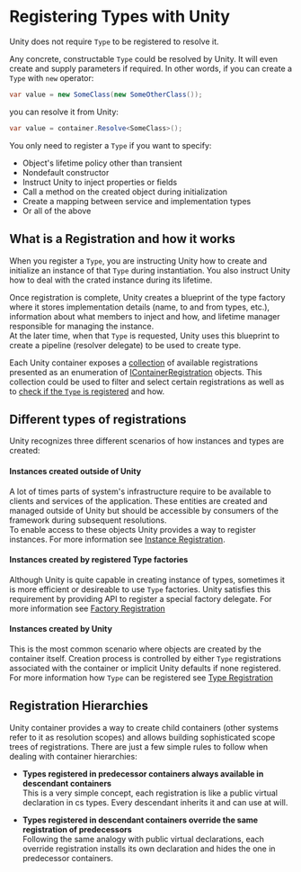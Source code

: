 # Registering Types with Unity
Unity does not require `Type` to be registered to resolve it. 

Any concrete, constructable `Type` could be resolved by Unity. It will even create and supply parameters if required. In other words, if you can create a `Type` with `new` operator:
```cs
var value = new SomeClass(new SomeOtherClass());
```
you can resolve it from Unity:
```cs
var value = container.Resolve<SomeClass>();
```

You only need to register a `Type` if you want to specify:

* Object's lifetime policy other than transient
* Nondefault constructor 
* Instruct Unity to inject properties or fields
* Call a method on the created object during initialization
* Create a mapping between service and implementation types
* Or all of the above

## What is a Registration and how it works
When you register a `Type`, you are instructing Unity how to create and initialize an instance of that `Type` during instantiation. You also instruct Unity how to deal with the crated instance during its lifetime.

Once registration is complete, Unity creates a blueprint of the type factory where it stores implementation details (name, to and from types, etc.), information about what members to inject and how, and lifetime manager responsible for managing the instance. <br>
At the later time, when that `Type` is requested, Unity uses this blueprint to create a pipeline (resolver delegate) to be used to create type. 

Each Unity container exposes a [collection](xref:Unity.IUnityContainer#Unity_IUnityContainer_Registrations) of available registrations presented as an enumeration of [IContainerRegistration](xref:Unity.IContainerRegistration) objects. This collection could be used to filter and select certain registrations as well as to [check if the `Type` is registered](xref:#Unity.IUnityContainer#Unity_IUnityContainer_IsRegistered_System_Type_System_String_) and how.

## Different types of registrations
Unity recognizes three different scenarios of how instances and types are created:
#### Instances created outside of Unity
A lot of times parts of system's infrastructure require to be available to clients and services of the application. These entities are created and managed outside of Unity but should be accessible by consumers of the framework during subsequent resolutions. <br>
To enable access to these objects Unity provides a way to register instances. For more information see [Instance Registration](instance.md).
#### Instances created by registered Type factories
Although Unity is quite capable in creating instance of types, sometimes it is more efficient or desireable to use `Type` factories. Unity satisfies this requirement by providing API to register a special factory delegate. For more information see [Factory Registration](factory.md)  
#### Instances created by Unity
This is the most common scenario where objects are created by the container itself. Creation process is controlled by either `Type` registrations associated with the container or implicit Unity defaults if none registered. For more information how `Type` can be registered see [Type Registration](type.md)

## Registration Hierarchies
Unity container provides a way to create child containers (other systems refer to it as resolution scopes) and allows building sophisticated scope trees of registrations. There are just a few simple rules to follow when dealing with container hierarchies:

* **Types registered in predecessor containers always available in descendant containers**<br>
This is a very simple concept, each registration is like a public virtual declaration in cs types. Every descendant inherits it and can use at will.

* **Types registered in descendant containers override the same registration of predecessors**<br>
Following the same analogy with public virtual declarations, each override registration installs its own declaration and hides the one in predecessor containers.